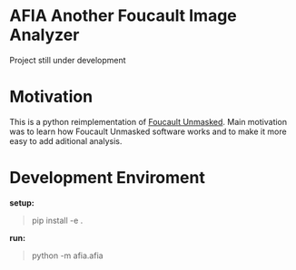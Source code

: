 # AFIA Another Foucault Image Analyzer

Project still under development

# Motivation

This is a python reimplementation of [Foucault Unmasked](https://github.com/carlhitchon/Foucault-Unmasked).
Main motivation was to learn how Foucault Unmasked software works and to make it more easy to add aditional analysis.

# Development Enviroment

**setup:**

> pip install -e .

**run:**

> python -m afia.afia


